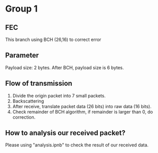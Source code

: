 # Group 1 

## FEC

This branch using BCH (26,16) to correct error

## Parameter


Payload size: 2 bytes.
After BCH, payload size is 6 bytes.

## Flow of transmission

1. Divide the origin packet into 7 small packets.
2. Backscattering
3. After receive, translate packet data (26 bits) into raw data (16 bits).
4. Check remainder of BCH algorithm, if remainder is larger than 0, do correction.

## How to analysis our received packet?

Please using "analysis.ipnb" to check the result of our received data.
